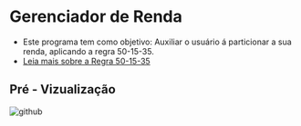 # Gerenciador de Renda
 - Este programa tem como objetivo: Auxiliar o usuário á particionar a sua renda, aplicando a regra  50-15-35.
 -  <a target="blank_" href="https://investidorsardinha.r7.com/aprender/regra-50-15-35/#:~:text=O%20que%20%C3%A9%20a%20Regra%2050%2D15%2D35&text=Sendo%20assim%2C%20os%20n%C3%BAmeros%2050,%C3%A9%20para%20estilo%20de%20vida.">Leia mais sobre a Regra 50-15-35</a>

  <h2>Pré - Vizualização</h2>
 
![github](https://user-images.githubusercontent.com/86331999/202865878-8f02a406-1eeb-45a9-9322-afb78f09cbcc.gif)
 

